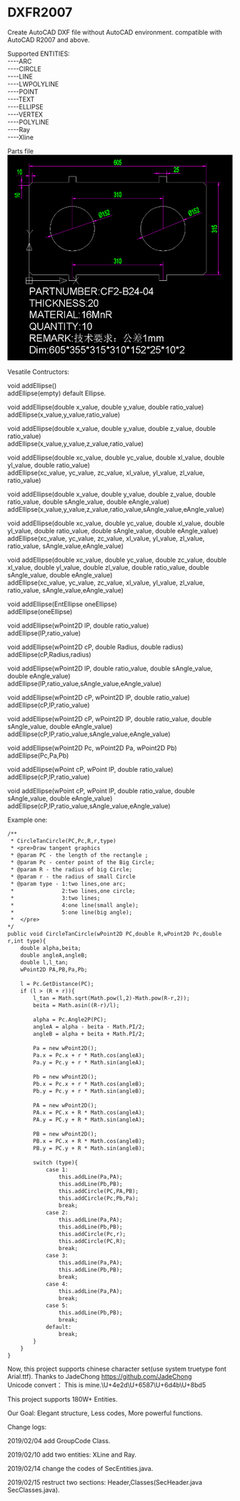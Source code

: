 # DXFR2007
Create AutoCAD DXF file without AutoCAD environment. compatible with AutoCAD R2007 and above.

Supported ENTITIES:<BR>
----ARC<BR>
----CIRCLE<BR>
----LINE<BR>
----LWPOLYLINE<BR>
----POINT<BR>
----TEXT<BR>
----ELLIPSE<BR>
----VERTEX<BR>
----POLYLINE<BR>
 ----Ray<BR>
 ----Xline<BR>
  
Parts file<br>
<img src="examples/R2K_Parts.png" alt="parts" style="max-width:100%;">


  Vesatile Contructors:
  
void	addEllipse()<BR>
addEllipse(empty) default Ellipse.

void	addEllipse(double x_value, double y_value, double ratio_value)<BR>
addEllipse(x_value,y_value,ratio_value)

void	addEllipse(double x_value, double y_value, double z_value, double ratio_value)<BR>
addEllipse(x_value,y_value,z_value,ratio_value)

void	addEllipse(double xc_value, double yc_value, double xl_value, double yl_value, double ratio_value)<BR>
addEllipse(xc_value, yc_value, zc_value, xl_value, yl_value, zl_value, ratio_value)

void	addEllipse(double x_value, double y_value, double z_value, double ratio_value, double sAngle_value, double eAngle_value)<BR>
addEllipse(x_value,y_value,z_value,ratio_value,sAngle_value,eAngle_value)

void	addEllipse(double xc_value, double yc_value, double xl_value, double yl_value, double ratio_value, double sAngle_value, double eAngle_value)<BR>
addEllipse(xc_value, yc_value, zc_value, xl_value, yl_value, zl_value, ratio_value, sAngle_value,eAngle_value)

void	addEllipse(double xc_value, double yc_value, double zc_value, double xl_value, double yl_value, double zl_value, double ratio_value, double sAngle_value, double eAngle_value)<BR>
addEllipse(xc_value, yc_value, zc_value, xl_value, yl_value, zl_value, ratio_value, sAngle_value,eAngle_value)

void	addEllipse(EntEllipse oneEllipse)<BR>
addEllipse(oneEllipse)

void	addEllipse(wPoint2D lP, double ratio_value)<BR>
addEllipse(lP,ratio_value)

void	addEllipse(wPoint2D cP, double Radius, double radius)<BR>
addEllipse(cP,Radius,radius)

void	addEllipse(wPoint2D lP, double ratio_value, double sAngle_value, double eAngle_value)<BR>
addEllipse(lP,ratio_value,sAngle_value,eAngle_value)

void	addEllipse(wPoint2D cP, wPoint2D lP, double ratio_value)<BR>
addEllipse(cP,lP,ratio_value)

void	addEllipse(wPoint2D cP, wPoint2D lP, double ratio_value, double sAngle_value, double eAngle_value)<BR>
addEllipse(cP,lP,ratio_value,sAngle_value,eAngle_value)

void	addEllipse(wPoint2D Pc, wPoint2D Pa, wPoint2D Pb)<BR>
addEllipse(Pc,Pa,Pb)

void	addEllipse(wPoint cP, wPoint lP, double ratio_value)<BR>
addEllipse(cP,lP,ratio_value)

void	addEllipse(wPoint cP, wPoint lP, double ratio_value, double sAngle_value, double eAngle_value)<BR>
addEllipse(cP,lP,ratio_value,sAngle_value,eAngle_value)

Example one:

    /**
     * CircleTanCircle(PC,Pc,R,r,type)
     * <pre>Draw tangent graphics
     * @param PC - the length of the rectangle ;
     * @param Pc - center point of the Big Circle;
     * @param R - the radius of big Circle;
     * @param r - the radius of small Circle
     * @param type - 1:two lines,one arc;
     *               2:two lines,one circle;
     *               3:two lines;
     *               4:one line(small angle);
     *               5:one line(big angle);
 	 *	</pre>
    */
	public void CircleTanCircle(wPoint2D PC,double R,wPoint2D Pc,double r,int type){
		double alpha,beita;
		double angleA,angleB;
		double l,l_tan;
		wPoint2D PA,PB,Pa,Pb;
		
		l = Pc.GetDistance(PC);
		if (l > (R + r)){
			l_tan = Math.sqrt(Math.pow(l,2)-Math.pow(R-r,2));
			beita = Math.asin((R-r)/l);
			
			alpha = Pc.Angle2P(PC);
			angleA = alpha - beita - Math.PI/2;
			angleB = alpha + beita + Math.PI/2;
			
			Pa = new wPoint2D();
			Pa.x = Pc.x + r * Math.cos(angleA);
			Pa.y = Pc.y + r * Math.sin(angleA);
			
			Pb = new wPoint2D();
			Pb.x = Pc.x + r * Math.cos(angleB);
			Pb.y = Pc.y + r * Math.sin(angleB);
			
			PA = new wPoint2D();
			PA.x = PC.x + R * Math.cos(angleA);
			PA.y = PC.y + R * Math.sin(angleA);
			
			PB = new wPoint2D();
			PB.x = PC.x + R * Math.cos(angleB);
			PB.y = PC.y + R * Math.sin(angleB);
			
			switch (type){
				case 1:
					this.addLine(Pa,PA);
					this.addLine(Pb,PB);
					this.addCircle(PC,PA,PB);
					this.addCircle(Pc,Pb,Pa);
					break;
				case 2:
					this.addLine(Pa,PA);
					this.addLine(Pb,PB);
					this.addCircle(Pc,r);
					this.addCircle(PC,R);
					break;
				case 3:
					this.addLine(Pa,PA);
					this.addLine(Pb,PB);
					break;
				case 4:
					this.addLine(Pa,PA);
					break;
				case 5:
					this.addLine(Pb,PB);
					break;
				default:
					break;
			}
		}
	}
		

Now, this project supports chinese character set(use system truetype font Arial.ttf). Thanks to JadeChong https://github.com/JadeChong <BR>
Unicode convert：
  This is mine.\U+4e2d\U+6587\U+6d4b\U+8bd5
  
  This project supports 180W+ Entities.
 
Our Goal: Elegant structure, Less codes, More powerful functions.

Change logs:

2019/02/04 add GroupCode Class.

2019/02/10 add two entities: XLine and Ray.

2019/02/14 change the codes of SecEntities.java.

2019/02/15  restruct two sections: Header,Classes(SecHeader.java SecClasses.java).
